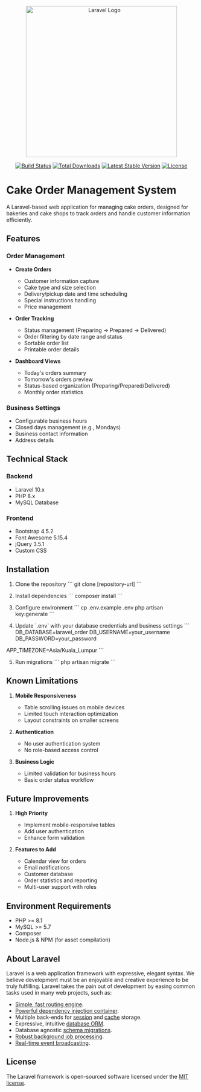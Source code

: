 <p align="center"><a href="https://laravel.com" target="_blank"><img src="https://raw.githubusercontent.com/laravel/art/master/logo-lockup/5%20SVG/2%20CMYK/1%20Full%20Color/laravel-logolockup-cmyk-red.svg" width="400" alt="Laravel Logo"></a></p>

<p align="center">
<a href="https://github.com/laravel/framework/actions"><img src="https://github.com/laravel/framework/workflows/tests/badge.svg" alt="Build Status"></a>
<a href="https://packagist.org/packages/laravel/framework"><img src="https://img.shields.io/packagist/dt/laravel/framework" alt="Total Downloads"></a>
<a href="https://packagist.org/packages/laravel/framework"><img src="https://img.shields.io/packagist/v/laravel/framework" alt="Latest Stable Version"></a>
<a href="https://packagist.org/packages/laravel/framework"><img src="https://img.shields.io/packagist/l/laravel/framework" alt="License"></a>
</p>

# Cake Order Management System

A Laravel-based web application for managing cake orders, designed for bakeries and cake shops to track orders and handle customer information efficiently.

## Features

### Order Management
- **Create Orders**
  - Customer information capture
  - Cake type and size selection
  - Delivery/pickup date and time scheduling
  - Special instructions handling
  - Price management

- **Order Tracking**
  - Status management (Preparing → Prepared → Delivered)
  - Order filtering by date range and status
  - Sortable order list
  - Printable order details

- **Dashboard Views**
  - Today's orders summary
  - Tomorrow's orders preview
  - Status-based organization (Preparing/Prepared/Delivered)
  - Monthly order statistics

### Business Settings
- Configurable business hours
- Closed days management (e.g., Mondays)
- Business contact information
- Address details

## Technical Stack

### Backend
- Laravel 10.x
- PHP 8.x
- MySQL Database

### Frontend
- Bootstrap 4.5.2
- Font Awesome 5.15.4
- jQuery 3.5.1
- Custom CSS

## Installation

1. Clone the repository
\`\`\`
git clone [repository-url]
\`\`\`

2. Install dependencies
\`\`\`
composer install
\`\`\`

3. Configure environment
\`\`\`
cp .env.example .env
php artisan key:generate
\`\`\`

4. Update \`.env\` with your database credentials and business settings
\`\`\`
DB_DATABASE=laravel_order
DB_USERNAME=your_username
DB_PASSWORD=your_password

APP_TIMEZONE=Asia/Kuala_Lumpur
\`\`\`

5. Run migrations
\`\`\`
php artisan migrate
\`\`\`

## Known Limitations

1. **Mobile Responsiveness**
   - Table scrolling issues on mobile devices
   - Limited touch interaction optimization
   - Layout constraints on smaller screens

2. **Authentication**
   - No user authentication system
   - No role-based access control

3. **Business Logic**
   - Limited validation for business hours
   - Basic order status workflow

## Future Improvements

1. **High Priority**
   - Implement mobile-responsive tables
   - Add user authentication
   - Enhance form validation

2. **Features to Add**
   - Calendar view for orders
   - Email notifications
   - Customer database
   - Order statistics and reporting
   - Multi-user support with roles

## Environment Requirements

- PHP >= 8.1
- MySQL >= 5.7
- Composer
- Node.js & NPM (for asset compilation)

## About Laravel

Laravel is a web application framework with expressive, elegant syntax. We believe development must be an enjoyable and creative experience to be truly fulfilling. Laravel takes the pain out of development by easing common tasks used in many web projects, such as:

- [Simple, fast routing engine](https://laravel.com/docs/routing).
- [Powerful dependency injection container](https://laravel.com/docs/container).
- Multiple back-ends for [session](https://laravel.com/docs/session) and [cache](https://laravel.com/docs/cache) storage.
- Expressive, intuitive [database ORM](https://laravel.com/docs/eloquent).
- Database agnostic [schema migrations](https://laravel.com/docs/migrations).
- [Robust background job processing](https://laravel.com/docs/queues).
- [Real-time event broadcasting](https://laravel.com/docs/broadcasting).

## License

The Laravel framework is open-sourced software licensed under the [MIT license](https://opensource.org/licenses/MIT).
